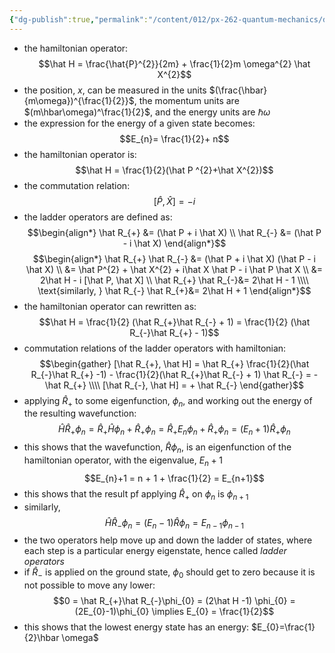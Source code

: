```yaml
---
{"dg-publish":true,"permalink":"/content/012/px-262-quantum-mechanics/d-ladder-operators-and-angular-momentum/px-262-d1-ladder-operators/","created":"2024-11-25T10:50:32.000+00:00","updated":"2024-11-26T01:07:50.779+00:00"}
---
```


- the hamiltonian operator: 
  $$\hat H = \frac{\hat{P}^{2}}{2m} + \frac{1}{2}m \omega^{2} \hat X^{2}$$
- the position, $x$, can be measured in the units $(\frac{\hbar}{m\omega})^{\frac{1}{2}}$, the momentum units are $(m\hbar\omega)^\frac{1}{2}$, and the energy units are $\hbar\omega$
- the expression for the energy of a given state becomes: 
  $$E_{n}= \frac{1}{2}+ n$$
- the hamiltonian operator is: 
  $$\hat H = \frac{1}{2}(\hat P ^{2}+\hat X^{2})$$
- the commutation relation: 
  $$[\hat P , \hat X] = -i$$
- the ladder operators are defined as: 
  $$\begin{align*}
	\hat R_{+} &= (\hat P + i \hat X) \\
	\hat R_{-} &= (\hat P - i \hat X)
\end{align*}$$
$$\begin{align*}
	\hat R_{+} \hat R_{-} &= (\hat P + i \hat X) (\hat P - i \hat X) \\
	&= \hat P^{2} + \hat X^{2} + i\hat X \hat P - i \hat P \hat X \\
	&= 2\hat H - i [\hat P, \hat X] \\
	\hat R_{+} \hat R_{-}&= 2\hat H - 1 \\\\
	\text{similarly, } \hat R_{-} \hat R_{+}&= 2\hat H + 1 
\end{align*}$$
- the hamiltonian operator can rewritten as: 
  $$\hat H = \frac{1}{2} (\hat R_{+}\hat R_{-} + 1) = \frac{1}{2} (\hat R_{-}\hat R_{+} - 1)$$
- commutation relations of the ladder operators with hamiltonian: 
  $$\begin{gather}
	[\hat R_{+}, \hat H] = \hat R_{+} \frac{1}{2}(\hat R_{-}\hat R_{+} -1) - \frac{1}{2}(\hat R_{+}\hat R_{-} + 1) \hat R_{-} = - \hat R_{+} \\\\
	[\hat R_{-}, \hat H] = + \hat R_{-}
\end{gather}$$
- applying $\hat R_{+}$ to some eigenfunction, $\phi_n$, and working out the energy of the resulting wavefunction: 
  $$\hat H \hat R_{+} \phi_{n} = \hat R_{+} \hat H \phi_{n} + \hat R_{+} \phi_{n} = \hat R_{+}E_{n}\phi_{n}+ \hat R_{+} \phi_{n} = (E_{n}+1)\hat R_{+}\phi_{n}$$
- this shows that the wavefunction, $\hat R \phi_{n}$, is an eigenfunction of the hamiltonian operator, with the eigenvalue, $E_{n}+1$
$$E_{n}+1 = n + 1 + \frac{1}{2} = E_{n+1}$$
- this shows that the result pf applying $\hat R_{+}$ on $\phi_n$ is $\phi_{n+1}$
- similarly, 
  $$\hat H \hat R_{-}\phi_{n} = (E_{n}-1) \hat R \phi_{n} = E_{n-1}\phi_{n-1}$$
- the two operators help move up and down the ladder of states, where each step is a particular energy eigenstate, hence called *ladder operators*
- if $\hat R_{-}$ is applied on the ground state, $\phi_0$ should get to zero because it is not possible to move any lower: 
  $$0 = \hat R_{+}\hat R_{-}\phi_{0} = (2\hat H -1) \phi_{0} = (2E_{0}-1)\phi_{0} \implies E_{0} = \frac{1}{2}$$
- this shows that the lowest energy state has an energy: $E_{0}=\frac{1}{2}\hbar \omega$
